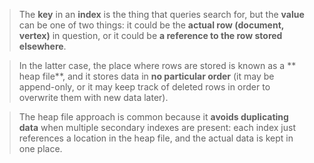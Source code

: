 
> The **key** in an **index** is the thing that queries search for, but the **value** can be one of two things: it could be the **actual row (document, vertex)** in question, or it could be **a reference to the row stored elsewhere**.

> In the latter case, the place where rows are stored is known as a ** heap file**, and it stores data in **no particular order** (it may be append-only, or it may keep track of deleted rows in order to overwrite them with new data later). 

> The heap file approach is common because it **avoids duplicating data** when multiple secondary indexes are present: each index just references a location in the heap file, and the actual data is kept in one place.